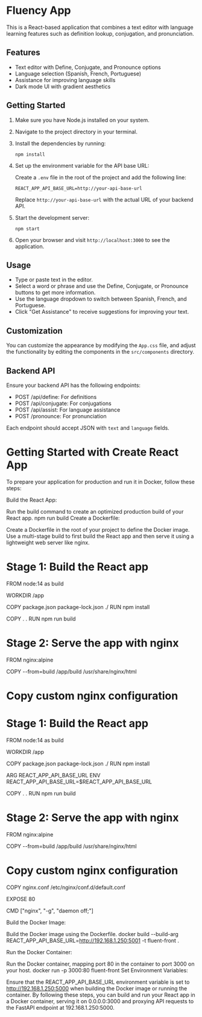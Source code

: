 # Fluency App

This is a React-based application that combines a text editor with language learning features such as definition lookup, conjugation, and pronunciation.

## Features

- Text editor with Define, Conjugate, and Pronounce options
- Language selection (Spanish, French, Portuguese)
- Assistance for improving language skills
- Dark mode UI with gradient aesthetics

## Getting Started

1. Make sure you have Node.js installed on your system.
2. Navigate to the project directory in your terminal.
3. Install the dependencies by running:

   ```
   npm install
   ```

4. Set up the environment variable for the API base URL:

   Create a `.env` file in the root of the project and add the following line:

   ```
   REACT_APP_API_BASE_URL=http://your-api-base-url
   ```

   Replace `http://your-api-base-url` with the actual URL of your backend API.

5. Start the development server:

   ```
   npm start
   ```

6. Open your browser and visit `http://localhost:3000` to see the application.

## Usage

- Type or paste text in the editor.
- Select a word or phrase and use the Define, Conjugate, or Pronounce buttons to get more information.
- Use the language dropdown to switch between Spanish, French, and Portuguese.
- Click "Get Assistance" to receive suggestions for improving your text.

## Customization

You can customize the appearance by modifying the `App.css` file, and adjust the functionality by editing the components in the `src/components` directory.

## Backend API

Ensure your backend API has the following endpoints:

- POST /api/define: For definitions
- POST /api/conjugate: For conjugations
- POST /api/assist: For language assistance
- POST /pronounce: For pronunciation

Each endpoint should accept JSON with `text` and `language` fields.

# Getting Started with Create React App
To prepare your application for production and run it in Docker, follow these steps:

Build the React App:

Run the build command to create an optimized production build of your React app.
npm run build
Create a Dockerfile:

Create a Dockerfile in the root of your project to define the Docker image.
Use a multi-stage build to first build the React app and then serve it using a lightweight web server like nginx.
# Stage 1: Build the React app
FROM node:14 as build

WORKDIR /app

COPY package.json package-lock.json ./
RUN npm install

COPY . .
RUN npm run build

# Stage 2: Serve the app with nginx
FROM nginx:alpine

COPY --from=build /app/build /usr/share/nginx/html

# Copy custom nginx configuration
# Stage 1: Build the React app
FROM node:14 as build

WORKDIR /app

COPY package.json package-lock.json ./
RUN npm install

ARG REACT_APP_API_BASE_URL
ENV REACT_APP_API_BASE_URL=$REACT_APP_API_BASE_URL

COPY . .
RUN npm run build

# Stage 2: Serve the app with nginx
FROM nginx:alpine

COPY --from=build /app/build /usr/share/nginx/html

# Copy custom nginx configuration
COPY nginx.conf /etc/nginx/conf.d/default.conf

EXPOSE 80

CMD ["nginx", "-g", "daemon off;"]


Build the Docker Image:

Build the Docker image using the Dockerfile.
docker build --build-arg REACT_APP_API_BASE_URL=http://192.168.1.250:5001 -t fluent-front .

Run the Docker Container:

Run the Docker container, mapping port 80 in the container to port 3000 on your host.
docker run -p 3000:80 fluent-front
Set Environment Variables:

Ensure that the REACT_APP_API_BASE_URL environment variable is set to http://192.168.1.250:5000 when building the Docker image or running the container.
By following these steps, you can build and run your React app in a Docker container, serving it on 0.0.0.0:3000 and proxying API requests to the FastAPI endpoint at 192.168.1.250:5000.